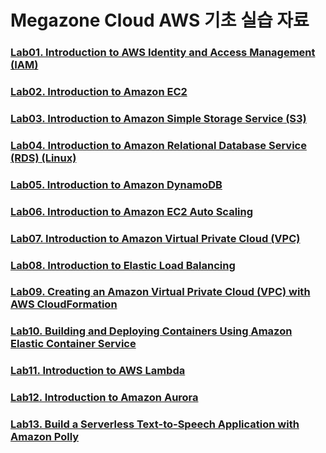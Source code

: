# Megazone Cloud AWS 기초 실습 자료

### [Lab01. Introduction to AWS Identity and Access Management (IAM)](https://github.com/cloudjjang/mzc-101-tech/blob/master/lab01.md)

### [Lab02. Introduction to Amazon EC2](https://github.com/cloudjjang/mzc-101-tech/blob/master/lab02.md)

### [Lab03. Introduction to Amazon Simple Storage Service (S3)](https://github.com/cloudjjang/mzc-101-tech/blob/master/lab03.md)

### [Lab04. Introduction to Amazon Relational Database Service (RDS) (Linux)](https://github.com/cloudjjang/mzc-101-tech/blob/master/lab04.md)

### [Lab05. Introduction to Amazon DynamoDB](https://github.com/cloudjjang/mzc-101-tech/blob/master/lab05.md)

### [Lab06. Introduction to Amazon EC2 Auto Scaling](https://github.com/cloudjjang/mzc-101-tech/blob/master/lab06.md)

### [Lab07. Introduction to Amazon Virtual Private Cloud (VPC)](https://github.com/cloudjjang/mzc-101-tech/blob/master/lab07.md)

### [Lab08. Introduction to Elastic Load Balancing](https://github.com/cloudjjang/mzc-101-tech/blob/master/lab08.md)

### [Lab09. Creating an Amazon Virtual Private Cloud (VPC) with AWS CloudFormation](https://github.com/cloudjjang/mzc-101-tech/blob/master/lab09.md)

### [Lab10. Building and Deploying Containers Using Amazon Elastic Container Service](https://github.com/cloudjjang/mzc-101-tech/blob/master/lab10.md)

### [Lab11. Introduction to AWS Lambda](https://github.com/cloudjjang/mzc-101-tech/blob/master/lab11.md)

### [Lab12. Introduction to Amazon Aurora](https://github.com/cloudjjang/mzc-101-tech/blob/master/lab12.md)

### [Lab13. Build a Serverless Text-to-Speech Application with Amazon Polly](https://github.com/cloudjjang/mzc-101-tech/blob/master/lab13.md)
